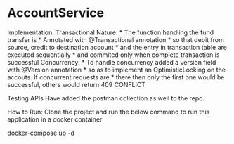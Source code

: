 # AccountService

Implementation:
     Transactional Nature: 
       * The function handling the fund transfer is
       * Annotated with @Transactional annotation
       * so that debit from source, credit to destination account 
       * and the entry in transaction table are executed sequentially
       * and commited only when complete transaction is successful
     Concurrency: 
       * To handle concurrency added a version field with @Version annotation
       * so as to implement an OptimisticLocking on the accouts. If concurrent requests are 
       * there then only the first one would be successful, others would return 409 CONFLICT
     
Testing APIs
Have added the postman collection as well to the repo.

How to Run:
Clone the project and run the below command to run this application in a docker container

docker-compose up -d 
